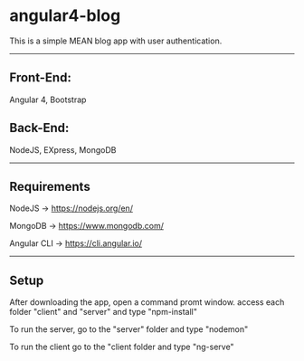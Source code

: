 # angular4-blog
This is a simple MEAN blog app with user authentication. 

***

## Front-End: 
Angular 4, Bootstrap

## Back-End: 
NodeJS, EXpress, MongoDB

***

## Requirements
NodeJS -> https://nodejs.org/en/

MongoDB -> https://www.mongodb.com/

Angular CLI -> https://cli.angular.io/

***

## Setup
After downloading the app, open a command promt window. access each folder 
"client" and "server" and type "npm-install"

To run the server, go to the "server" folder and type "nodemon"

To run the client go to the "client folder and type "ng-serve"
